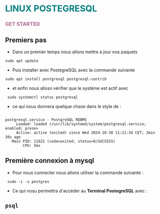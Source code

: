 <h1 style="color: #008080;">LINUX POSTEGRESQL </h1>

<h3 style="color: #ab638c"> GET STARTED </h2>

## Premiers pas

- Dans un premier temps nous allons mettre à jour nos paquets

`sudo apt update`

- Puis installer avec PostegreSQL avec la commande suivante

`sudo apt install postgresql postgresql-contrib`

- et enfin nous allosn vérifier que le système est actif avec

` sudo systemctl status postgresql`

- ce qui nous donnera quelque chsoe dans le style de :

```

postgresql.service - PostgreSQL RDBMS
     Loaded: loaded (/usr/lib/systemd/system/postgresql.service; enabled; prese>
     Active: active (exited) since Wed 2024-10-30 11:21:34 CET; 2min 30s ago
   Main PID: 11621 (code=exited, status=0/SUCCESS)
        CPU: 5ms

```

## Première connexion à mysql

- Pour nous connecter nous allons utiliser la commande suivante :

` sudo -i -u postgres`

- Ce qui nosu permettra d'accéder au **Terminal PostegreSQL** avec :

## `psql`
